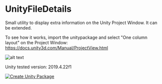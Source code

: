 # UnityFileDetails

Small utility to display extra information on the Unity Project Window. It can be extended.

To see how it works, import the unitypackage and select "One column layout" on the Project Window: https://docs.unity3d.com/Manual/ProjectView.html

![alt text](https://media0.giphy.com/media/VtbBsjcEBPonuHLKM2/giphy.gif)


Unity tested version: 2019.4.22f1

[![Create Unity Package](https://github.com/SamuraiCoder/UnityFileDetails/actions/workflows/create_unity_package.yml/badge.svg?branch=main)](https://github.com/SamuraiCoder/UnityFileDetails/actions/workflows/create_unity_package.yml)
